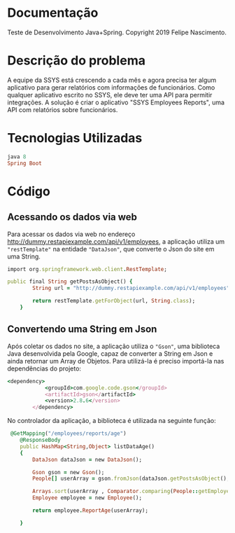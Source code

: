 # Documentação
Teste de Desenvolvimento Java+Spring.
Copyright 2019 Felipe Nascimento. 

# Descrição do problema
A equipe da SSYS está crescendo a cada mês e agora precisa ter
algum aplicativo para gerar relatórios com informações de funcionários. Como qualquer
aplicativo escrito no SSYS, ele deve ter uma API para permitir integrações.
A solução é criar o aplicativo "SSYS Employees Reports", uma API com relatórios
sobre funcionários.


# Tecnologias Utilizadas
```ruby
java 8
Spring Boot
```
    
# Código
## Acessando os dados via web
Para acessar os dados via web no endereço http://dummy.restapiexample.com/api/v1/employees, a aplicação utiliza um `"restTemplate"` na entidade `"DataJson"`, que converte o Json do site em uma String.
```ruby
import org.springframework.web.client.RestTemplate;

public final String getPostsAsObject() {
        String url = "http://dummy.restapiexample.com/api/v1/employees";

        return restTemplate.getForObject(url, String.class);
    }
````
## Convertendo uma String em Json
Após coletar os dados no site, a aplicação utiliza o `"Gson"`, uma biblioteca Java desenvolvida pela Google, capaz de converter a String em Json e ainda retornar um Array de Objetos. 
Para utilizá-la é preciso importá-la nas dependências do projeto:
```ruby
<dependency>
			<groupId>com.google.code.gson</groupId>
			<artifactId>gson</artifactId>
			<version>2.8.6</version>
		</dependency>
````

No controlador da aplicação, a biblioteca é utilizada na seguinte função:
```ruby
 @GetMapping("/employees/reports/age")
    @ResponseBody
    public HashMap<String,Object> listDataAge()
    {
        DataJson dataJson = new DataJson();

        Gson gson = new Gson();
        People[] userArray = gson.fromJson(dataJson.getPostsAsObject(), People[].class);

        Arrays.sort(userArray , Comparator.comparing(People::getEmployee_age));
        Employee employee = new Employee();

        return employee.ReportAge(userArray);

    }
```


 

